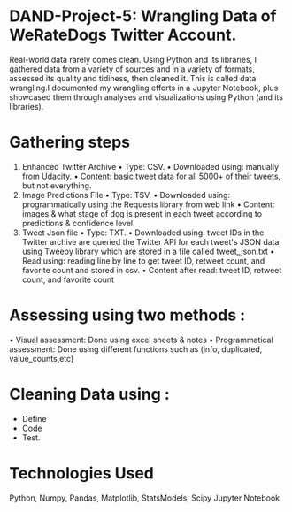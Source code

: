 # DAND-Project-5: Wrangling Data of WeRateDogs Twitter Account.
Real-world data rarely comes clean. Using Python and its libraries, I gathered data from a variety of sources and in a variety of formats, assessed its quality and tidiness, then cleaned it. This is called data wrangling.I documented my wrangling efforts in a Jupyter Notebook, plus showcased them through analyses and visualizations using Python (and its libraries).

# Gathering steps
1. Enhanced Twitter Archive
• Type: CSV.
• Downloaded using: manually from Udacity.
• Content: basic tweet data for all 5000+ of their tweets, but not everything.
2. Image Predictions File
• Type: TSV.
• Downloaded using: programmatically using the Requests library from web link
• Content: images & what stage of dog is present in each tweet according to predictions & confidence level.
3. Tweet Json file
• Type: TXT.
• Downloaded using: tweet IDs in the Twitter archive are queried the Twitter API for each tweet's JSON data
using Tweepy library which are stored in a file called tweet_json.txt
• Read using: reading line by line to get tweet ID, retweet count, and favorite count and stored in csv.
• Content after read: tweet ID, retweet count, and favorite count

# Assessing using two methods : 
• Visual assessment: Done using excel sheets & notes
• Programmatical assessment: Done using different functions such as (info, duplicated, value_counts,etc)

# Cleaning Data using : 
* Define
* Code
* Test.


# Technologies Used
Python, Numpy, Pandas, Matplotlib, StatsModels, Scipy
Jupyter Notebook

